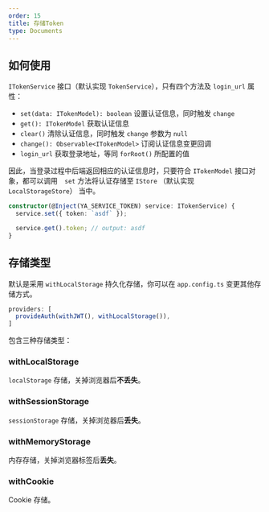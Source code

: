 ```yaml
---
order: 15
title: 存储Token
type: Documents
---
```


## 如何使用

`ITokenService` 接口（默认实现 `TokenService`），只有四个方法及 `login_url` 属性：

- `set(data: ITokenModel): boolean` 设置认证信息，同时触发 `change`
- `get(): ITokenModel` 获取认证信息
- `clear()` 清除认证信息，同时触发 `change` 参数为 `null`
- `change(): Observable<ITokenModel>` 订阅认证信息变更回调
- `login_url` 获取登录地址，等同 `forRoot()` 所配置的值

因此，当登录过程中后端返回相应的认证信息时，只要符合 `ITokenModel` 接口对象，都可以调用　`set` 方法将认证存储至 `IStore` （默认实现 `LocalStorageStore`） 当中。

```ts
constructor(@Inject(YA_SERVICE_TOKEN) service: ITokenService) {
  service.set({ token: `asdf` });

  service.get().token; // output: asdf
}
```

## 存储类型

默认是采用 `withLocalStorage` 持久化存储，你可以在 `app.config.ts` 变更其他存储方式。

```ts
providers: [
  provideAuth(withJWT(), withLocalStorage()),
]
```

包含三种存储类型：

### withLocalStorage

`localStorage` 存储，关掉浏览器后**不丢失**。

### withSessionStorage

`sessionStorage` 存储，关掉浏览器后**丢失**。

### withMemoryStorage

内存存储，关掉浏览器标签后**丢失**。

### withCookie

Cookie 存储。
